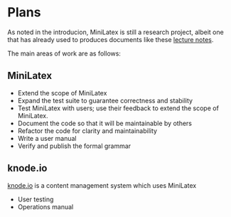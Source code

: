 # Plans

As noted in the introducion, MiniLatex is still a research project,
albeit one that has already used to produces documents like these
[lecture notes](https://knode.io/424).

The main areas of work are as follows:

## MiniLatex

- Extend the scope of MiniLatex
- Expand the test suite to guarantee correctness and stability
- Test MiniLatex with users; use their feedback to extend the
  scope of MiniLatex.
- Document the code so that it will be maintainable by others
- Refactor the code for clarity and maintainability
- Write a user manual
- Verify and publish the formal grammar

## knode.io

[knode.io](https://knode.io) is a content management system
which uses MiniLatex

- User testing
- Operations manual
